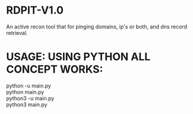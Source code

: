 # RDPIT-V1.0
An active recon tool that for pinging domains, ip's or both, and dns record retrieval. 
# USAGE: USING PYTHON ALL CONCEPT WORKS:
python -u main.py <br>
python main.py <br>
python3 -u main.py <br>
python3 main.py <br>
